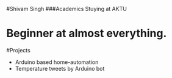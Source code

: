 #Shivam Singh
###Academics
Stuying at AKTU
# Beginner at almost everything.
#Projects
- Arduino based home-automation
- Temperature tweets by Arduino bot

